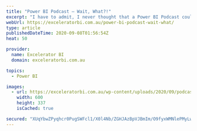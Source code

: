 ```yaml
---
title: "Power BI Podcast – Wait, What?!"
excerpt: "I have to admit, I never thought that a Power BI Podcast could be a thing, let alone a valuable thing. After all, Power BI is a very visual and interactive tool. But indeed, Power BI Podcast IS a thing invented by my friend and Microsoft MVP Lars Schreiber from [...]Read More »"
webUrl: https://exceleratorbi.com.au/power-bi-podcast-wait-what/
type: article
publishedDateTime: 2020-09-08T01:56:54Z
heat: 50

provider:
  name: Excelerator BI
  domain: exceleratorbi.com.au

topics:
  - Power BI

images:
  - url: https://exceleratorbi.com.au/wp-content/uploads/2020/09/podcast.png
    width: 600
    height: 337
    isCached: true

secured: "XUqYbwZPyqhcr0PugSWFcl1/X0l4Nb/ZGHJAzBpVJBmIm/O9fyxWMNlePMyLwMI6xgBY9n7swHj8fuWEfrfyISJeJP8/Vmrncmaexe3cEXHjxq6o8O+IRfv9cCZ4rjdXLEfRqKf/6po2HsJr4AiklVxH9jW8UlS6ZFIC05wfprPyVi7VuolIDQhsGsBGUTURoyXYZOtPWspY6sNggT1WQAPzDaCoPMCNucxUYiJe3YsAoaxhzkdPdoXtfnqXW+UfFfZjHxhoU54gBBzAXWhHeLNJvg/4VfI3Z94TJ+Fousw9nh6o4pGIPQbrvTSL28MXNao3OK73dgfRFE0DFB0FiZ2ACN+ejhxcdnHiOf/La98=;b78Ax9oi6Yikis+63PdOsg=="
---
```


